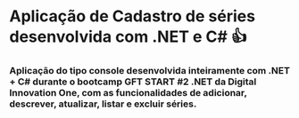 # Aplicação de Cadastro de séries desenvolvida com .NET e C# :thumbsup:

### Aplicação do tipo console desenvolvida inteiramente com .NET + C# durante o bootcamp GFT START #2 .NET da Digital Innovation One, com as funcionalidades de adicionar, descrever, atualizar, listar e excluir séries.

